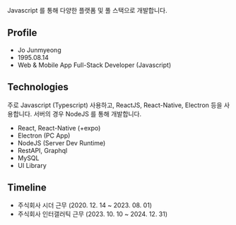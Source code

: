 Javascript 를 통해 다양한 플랫폼 및 풀 스택으로 개발합니다.

## Profile
* Jo Junmyeong
* 1995.08.14
* Web & Mobile App Full-Stack Developer (Javascript)

## Technologies
주로 Javascript (Typescript) 사용하고,
ReactJS, React-Native, Electron 등을 사용합니다.
서버의 경우 NodeJS 를 통해 개발합니다.

* React, React-Native (+expo)
* Electron (PC App)
* NodeJS (Server Dev Runtime)
* RestAPI, Graphql
* MySQL
* UI Library

## Timeline
* 주식회사 시더 근무 (2020. 12. 14 ~ 2023. 08. 01)
* 주식회사 인터갤러틱 근무 (2023. 10. 10 ~ 2024. 12. 31)
